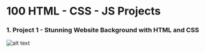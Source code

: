 # 100 HTML - CSS - JS Projects

### 1. Project 1 - Stunning Website Background with HTML and CSS

![alt text](image.jpg)
